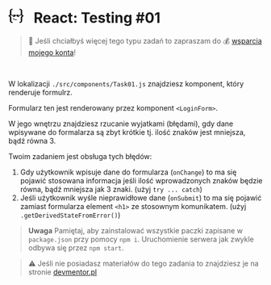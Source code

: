 # [![](../assets/img/logo-readme2.jpg)](https://devmentor.pl) &nbsp; React: Testing #01

> :loudspeaker: Jeśli chciałbyś więcej tego typu zadań to zapraszam do :moneybag: [wsparcia mojego konta](https://github.com/sponsors/devmentor-pl)!

&nbsp;

W lokalizacji `./src/components/Task01.js` znajdziesz komponent, który renderuje formulrz.

Formularz ten jest renderowany przez komponent `<LoginForm>`.

W jego wnętrzu znajdziesz rzucanie wyjatkami (błędami), gdy dane wpisywane do formalarza są zbyt krótkie tj. ilość znaków jest mniejsza, bądź równa 3.

Twoim zadaniem jest obsługa tych błędów:
1. Gdy użytkownik wpisuje dane do formularza (`onChange`) to ma się pojawić stosowana informacja jeśli ilość wprowadzonych znaków będzie równa, bądź mniejsza jak 3 znaki. (użyj `try ... catch`)
2. Jeśli użytkownik wyśle nieprawidłowe dane (`onSubmit`) to ma się pojawić zamiast formularza element `<h1>` ze stosownym komunikatem. (użyj `.getDerivedStateFromError()`)

> **Uwaga** Pamiętaj, aby zainstalować wszystkie paczki zapisane w `package.json` przy pomocy `npm i`. Uruchomienie serwera jak zwykle odbywa się przez `npm start`.


> :warning: Jeśli nie posiadasz materiałów do tego zadania to znajdziesz je na stronie [devmentor.pl](https://devmentor.pl)